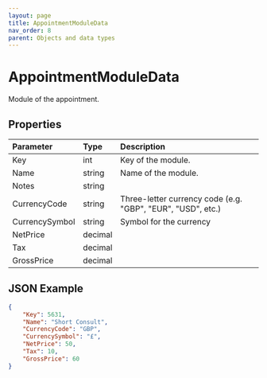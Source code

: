 ```yaml
---
layout: page
title: AppointmentModuleData
nav_order: 8
parent: Objects and data types
---
```


# AppointmentModuleData

Module of the appointment.

## Properties

| Parameter | Type   | Description                                                 |
|:----------|:-------|:------------------------------------------------------------|
| Key | int | Key of the module. |
| Name | string | Name of the module. |
| Notes | string |     |
| CurrencyCode | string | Three-letter currency code (e.g. "GBP", "EUR", "USD", etc.) |
| CurrencySymbol | string | Symbol for the currency |
| NetPrice | decimal |     |
| Tax | decimal |     |
| GrossPrice | decimal |     |

## JSON Example

```json
{
    "Key": 5631,
    "Name": "Short Consult",
    "CurrencyCode": "GBP",
    "CurrencySymbol": "£",
    "NetPrice": 50,
    "Tax": 10,
    "GrossPrice": 60
}
```
